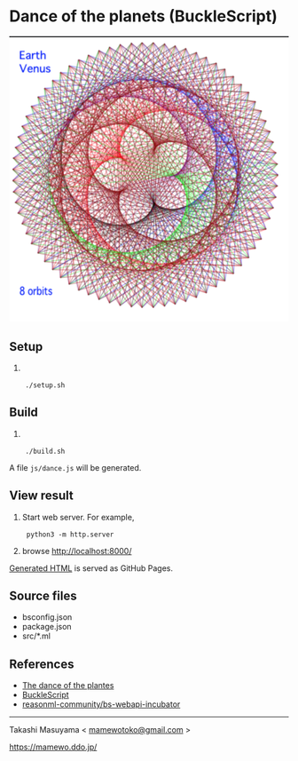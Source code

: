 # Dance of the planets (BuckleScript)

![earth venus](img/earth_venus.png)

## Setup

1.

        ./setup.sh

## Build
1.

        ./build.sh

   A file `js/dance.js` will be generated.

## View result
1. Start web server. For example,

        python3 -m http.server

2. browse <http://localhost:8000/>

[Generated HTML](https://mamewotoko.github.io/dance_of_the_planets/) is served as GitHub Pages.

## Source files

* bsconfig.json
* package.json
* src/*.ml

## References
* [The dance of the plantes](https://web.archive.org/web/20140122124421/http:/ensign.editme.com/t43dances)
* [BuckleScript](https://bucklescript.github.io/)
* [reasonml-community/bs-webapi-incubator](https://github.com/reasonml-community/bs-webapi-incubator)

----
Takashi Masuyama < mamewotoko@gmail.com >

https://mamewo.ddo.jp/
